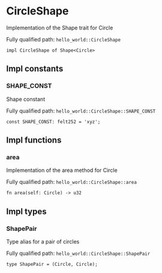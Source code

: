 # CircleShape

Implementation of the Shape trait for Circle


Fully qualified path: `hello_world::CircleShape`

```cairo
impl CircleShape of Shape<Circle>
```

## Impl constants

### SHAPE_CONST

Shape constant


Fully qualified path: `hello_world::CircleShape::SHAPE_CONST`

```cairo
const SHAPE_CONST: felt252 = 'xyz';
```


## Impl functions

### area

Implementation of the area method for Circle


Fully qualified path: `hello_world::CircleShape::area`

```cairo
fn area(self: Circle) -> u32
```


## Impl types

### ShapePair

Type alias for a pair of circles


Fully qualified path: `hello_world::CircleShape::ShapePair`

```cairo
type ShapePair = (Circle, Circle);
```


